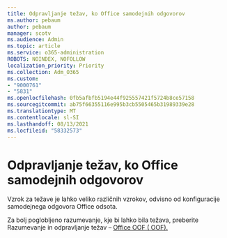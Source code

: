 ```yaml
---
title: Odpravljanje težav, ko Office samodejnih odgovorov
ms.author: pebaum
author: pebaum
manager: scotv
ms.audience: Admin
ms.topic: article
ms.service: o365-administration
ROBOTS: NOINDEX, NOFOLLOW
localization_priority: Priority
ms.collection: Adm_O365
ms.custom:
- "9000761"
- "5831"
ms.openlocfilehash: 0fb5afbfb5194e44f925557421f5724b8ce57158
ms.sourcegitcommit: ab75f66355116e995b3cb5505465b31989339e28
ms.translationtype: MT
ms.contentlocale: sl-SI
ms.lasthandoff: 08/13/2021
ms.locfileid: "58332573"
---
```

# <a name="troubleshooting-out-of-office-automatic-replies"></a>Odpravljanje težav, ko Office samodejnih odgovorov

Vzrok za težave je lahko veliko različnih vzrokov, odvisno od konfiguracije samodejnega odgovora Office odsota.

Za bolj poglobljeno razumevanje, kje bi lahko bila težava, preberite Razumevanje in odpravljanje težav – [Office OOF ( OOF).](https://docs.microsoft.com/exchange/troubleshoot/email-delivery/understand-troubleshoot-oof-replies)